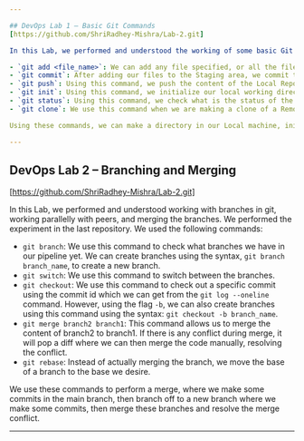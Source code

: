 ```yaml
---

## DevOps Lab 1 – Basic Git Commands  
[https://github.com/ShriRadhey-Mishra/Lab-2.git]

In this Lab, we performed and understood the working of some basic Git commands such as:

- `git add <file_name>`: We can add any file specified, or all the files in our Working Directory to the Staging area.  
- `git commit`: After adding our files to the Staging area, we commit those files to the local repository, which we have linked to our remote repository on GitHub.  
- `git push`: Using this command, we push the content of the Local Repository to the remote Repository, where we have our content stored.  
- `git init`: Using this command, we initialize our local working directory as a git Directory. It generates a `.git` directory which helps us to perform git actions in the directory.  
- `git status`: Using this command, we check what is the status of the current branch we are in. We can see what files are added, unstaged, uncommitted etc.  
- `git clone`: We use this command when we are making a clone of a Remote Repository to our local system, where we can make changes to the content.

Using these commands, we can make a directory in our Local machine, initialize it as a git directory, create files in it, add them to the staging area, commit them to the local repository and then create a remote link with the remote repository and push the content to the remote repository.

---
```


## DevOps Lab 2 – Branching and Merging  
[https://github.com/ShriRadhey-Mishra/Lab-2.git]

In this Lab, we performed and understood working with branches in git, working parallelly with peers, and merging the branches. We performed the experiment in the last repository. We used the following commands:

- `git branch`: We use this command to check what branches we have in our pipeline yet. We can create branches using the syntax, `git branch branch_name`, to create a new branch.  
- `git switch`: We use this command to switch between the branches.  
- `git checkout`: We use this command to check out a specific commit using the commit id which we can get from the `git log --oneline` command. However, using the flag `-b`, we can also create branches using this command using the syntax: `git checkout -b branch_name`.  
- `git merge branch2 branch1`: This command allows us to merge the content of branch2 to branch1. If there is any conflict during merge, it will pop a diff where we can then merge the code manually, resolving the conflict.  
- `git rebase`: Instead of actually merging the branch, we move the base of a branch to the base we desire.

We use these commands to perform a merge, where we make some commits in the main branch, then branch off to a new branch where we make some commits, then merge these branches and resolve the merge conflict.

---
